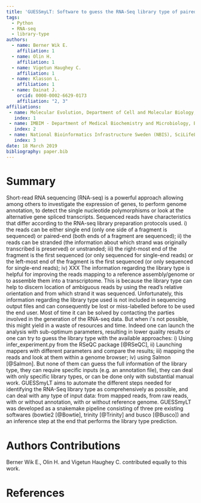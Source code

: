 ```yaml
---
title: 'GUESSmyLT: Software to guess the RNA-Seq library type of paired and single end read files'
tags:
  - Python
  - RNA-seq
  - library-type
authors:
  - name: Berner Wik E.
    affiliation: 1
  - name: Olin H.
    affiliation: 1
  - name: Vigetun Haughey C.
    affiliation: 1
  - name: Klasson L.
    affiliation: 1
  - name: Dainat J.
    orcid: 0000-0002-6629-0173
    affiliation: "2, 3"
affiliations:
 - name: Molecular Evolution, Department of Cell and Molecular Biology, Uppsala University, 75124 Sweden.
   index: 1
 - name: IMBIM - Department of Medical Biochemistry and Microbiology, Box 582, S-751 23 Uppsala, SWEDEN.
   index: 2
 - name: National Bioinformatics Infrastructure Sweden (NBIS), SciLifeLab, Uppsala Biomedicinska Centrum (BMC), Husargatan 3, S-751 23 Uppsala, SWEDEN.
   index: 3
date: 18 March 2019
bibliography: paper.bib
---
```


# Summary

Short-read RNA sequencing (RNA-seq) is a powerful approach allowing among others to investigate the expression of genes, to perform genome annotation, to detect the single nucleotide polymorphisms or look at the alternative gene spliced transcripts.
Sequenced reads have characteristics that differ according to the RNA-seq library preparation protocols used. i) the reads can be either single end (only one side of a fragment is sequenced) or paired-end (both ends of a fragment are sequenced); ii) the reads can be stranded (the information about which strand was originally transcribed is preserved) or unstranded; iii) the right-most end of the fragment is the first sequenced (or only sequenced for single-end reads) or the left-most end of the fragment is the first sequenced (or only sequenced for single-end reads); iv) XXX
The information regarding the library type is helpful for improving the reads mapping to a reference assembly/genome or to assemble them into a transcriptome. This is because the library type can help to discern location of ambiguous reads by using the read’s relative orientation and from which strand it was sequenced. Unfortunately, this information regarding the library type used is not included in sequencing output files and can consequently be lost or miss-labelled before to be used the end user. Most of time it can be solved by contacting the parties involved in the generation of the RNA-seq data.  But when i's not possible, this might yield in a waste of resources and time. Indeed  one can launch the analysis with sub-optimum parameters, resulting in lower quality results or one can try to guess the library type with the available approaches: i) Using infer_experiment.py from the RSeQC package [@RSeQC], ii) Launching mappers with different parameters and compare the results; iii) mapping the reads and look at them within a genome browser; iv) using Salmon [@Salmon].
But none of them can guess the full information of the library type, they can require specific inputs (e.g. an annotation file), they can deal with only specific library types, or can be done only with substantial manual work.
GUESSmyLT aims to automate the different steps needed for identifying the RNA-Seq library type as comprehensively as possible, and can deal with any type of input data: from mapped reads, from raw reads, with or without annotation, with or without reference genome.
GUESSmyLT was developed as a snakemake pipeline consisting of three pre existing softwares (bowtie2 [@Bowtie], trinity [@Trinity] and busco [@Busco]) and an inference step at the end that performs the library type prediction.

# Authors Contributions

Berner Wik E., Olin H. and Vigetun Haughey C. contributed equally to this work. 

# References